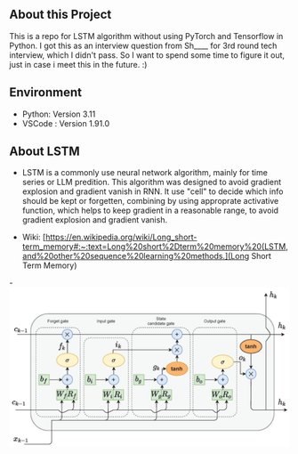 ## About this Project

This is a repo for LSTM algorithm without using PyTorch and Tensorflow in Python.
I got this as an interview question from Sh____ for 3rd round tech interview, which I didn't pass.
So I want to spend some time to figure it out, just in case i meet this in the future. :)

## Environment

- Python: Version 3.11
- VSCode : Version 1.91.0

## About LSTM

- LSTM is a commonly use neural network algorithm, mainly for time series or LLM predition. This algorithm was designed to avoid gradient explosion and gradient vanish in RNN. It use "cell" to decide which info should be kept or forgetten, combining by using approprate activative function, which helps to keep gradient in a reasonable range, to avoid gradient explosion and gradient vanish.

- Wiki: [https://en.wikipedia.org/wiki/Long_short-term_memory#:~:text=Long%20short%2Dterm%20memory%20(LSTM,and%20other%20sequence%20learning%20methods.](Long Short Term Memory)

-![alt text](./lstm_intro.png)
